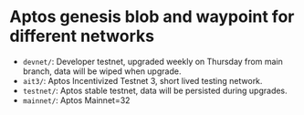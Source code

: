 # Aptos genesis blob and waypoint for different networks

- `devnet/`: Developer testnet, upgraded weekly on Thursday from main branch, data will be wiped when upgrade.
- `ait3/`: Aptos Incentivized Testnet 3, short lived testing network.
- `testnet/`: Aptos stable testnet, data will be persisted during upgrades. 
- `mainnet/`: Aptos Mainnet=32
